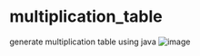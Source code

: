 # multiplication_table
generate multiplication table using java
![image](https://github.com/premsbhalerao/multiplication_table/assets/114722173/560210b1-1a8f-4168-894d-80a550929dff)
